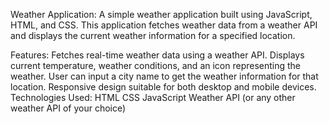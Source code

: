 Weather Application:
A simple weather application built using JavaScript, HTML, and CSS. This application fetches weather data from a weather API and displays the current weather information for a specified location.

Features:
Fetches real-time weather data using a weather API.
Displays current temperature, weather conditions, and an icon representing the weather.
User can input a city name to get the weather information for that location.
Responsive design suitable for both desktop and mobile devices.
Technologies Used:
HTML
CSS
JavaScript
Weather API (or any other weather API of your choice)
